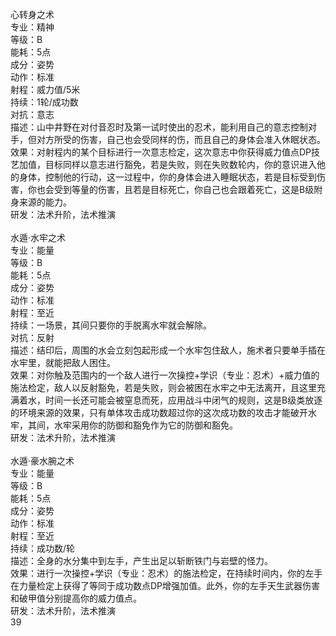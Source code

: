 <title>B级通用忍术</title>
<meta name="GENERATOR" content="WinCHM">
<meta http-equiv="Content-Type" content="text/html; charset=gb2312">
<br>心转身之术
<br>专业：精神
<br>等级：B
<br>能耗：5点
<br>成分：姿势
<br>动作：标准
<br>射程：威力值/5米
<br>持续：1轮/成功数
<br>对抗：意志 
<br>描述：山中井野在对付音忍时及第一试时使出的忍术，能利用自己的意志控制对手，但对方所受的伤害，自己也会受同样的伤，而且自己的身体会准入休眠状态。
<br>效果：对射程内的某个目标进行一次意志检定，这次意志中你获得威力值点DP技艺加值，目标同样以意志进行豁免，若是失败，则在失败数轮内，你的意识进入他的身体，控制他的行动，这一过程中，你的身体会进入睡眠状态，若是目标受到伤害，你也会受到等量的伤害，且若是目标死亡，你自己也会跟着死亡，这是B级附身来源的能力。
<br>研发：法术升阶，法术推演
<br>
<br>水遁·水牢之术
<br>专业：能量
<br>等级：B
<br>能耗：5点
<br>成分：姿势
<br>动作：标准
<br>射程：至近
<br>持续：一场景，其间只要你的手脱离水牢就会解除。
<br>对抗：反射
<br>描述：结印后，周围的水会立刻包起形成一个水牢包住敌人，施术者只要单手插在水牢里，就能把敌人困住。
<br>效果：对你触及范围内的一个敌人进行一次操控+学识（专业：忍术）+威力值的施法检定，敌人以反射豁免，若是失败，则会被困在水牢之中无法离开，且这里充满着水，时间一长还可能会被窒息而死，应用战斗中闭气的规则，这是B级类放逐的环境来源的效果，只有单体攻击成功数超过你的这次成功数的攻击才能破开水牢，其间，水牢采用你的防御和豁免作为它的防御和豁免。
<br>研发：法术升阶，法术推演
<br>
<br>水遁·豪水腕之术
<br>专业：能量
<br>等级：B
<br>能耗：5点
<br>成分：姿势
<br>动作：标准
<br>射程：至近
<br>持续：成功数/轮
<br>描述：全身的水分集中到左手，产生出足以斩断铁门与岩壁的怪力。
<br>效果：进行一次操控+学识（专业：忍术）的施法检定，在持续时间内，你的左手在力量检定上获得了等同于成功数点DP增强加值。此外，你的左手天生武器伤害和破甲值分别提高你的威力值点。
<br>研发：法术升阶，法术推演
<br>39